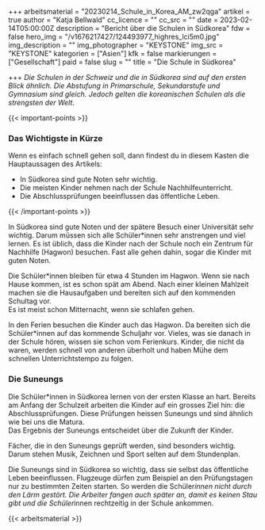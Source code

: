+++
arbeitsmaterial = "20230214_Schule_in_Korea_AM_zw2qga"
artikel = true
author = "Katja Bellwald"
cc_licence = ""
cc_src = ""
date = 2023-02-14T05:00:00Z
description = "Bericht über die Schulen in Südkorea"
fdw = false
hero_img = "/v1676217427/124493977_highres_lci5m0.jpg"
img_description = ""
img_photographer = "KEYSTONE"
img_src = "KEYSTONE"
kategorien = ["Asien"]
kfk = false
markierungen = ["Gesellschaft"]
paid = false
slug = ""
title = "Die Schule in Südkorea"

+++
_Die Schulen in der Schweiz und die in Südkorea sind auf den ersten Blick ähnlich. Die Abstufung in Primarschule, Sekundarstufe und Gymnasium sind gleich. Jedoch gelten die koreanischen Schulen als die strengsten der Welt._

{{< important-points >}} <h3>Das Wichtigste in Kürze</h3>

<p>Wenn es einfach schnell gehen soll, dann findest du in diesem Kasten die Hauptaussagen des Artikels:</p>

<ul>

<li>In Südkorea sind gute Noten sehr wichtig.</li>

<li>Die meisten Kinder nehmen nach der Schule Nachhilfeunterricht.</li>

<li>Die Abschlussprüfungen beeinflussen das öffentliche Leben.</li>

</ul> {{< /important-points >}}

In Südkorea sind gute Noten und der spätere Besuch einer Universität sehr wichtig. Darum müssen sich alle Schüler*innen sehr anstrengen und viel lernen. Es ist üblich, dass die Kinder nach der Schule noch ein Zentrum für Nachhilfe (Hagwon) besuchen. Fast alle gehen dahin, sogar die Kinder mit guten Noten.

Die Schüler*innen bleiben für etwa 4 Stunden im Hagwon. Wenn sie nach Hause kommen, ist es schon spät am Abend. Nach einer kleinen Mahlzeit machen sie die Hausaufgaben und bereiten sich auf den kommenden Schultag vor.  
Es ist meist schon Mitternacht, wenn sie schlafen gehen.

In den Ferien besuchen die Kinder auch das Hagwon. Da bereiten sich die Schüler*innen auf das kommende Schuljahr vor. Vieles, was sie danach in der Schule hören, wissen sie schon vom Ferienkurs. Kinder, die nicht da waren, werden schnell von anderen überholt und haben Mühe dem schnellen Unterrichtstempo zu folgen.

### Die Suneungs

Die Schüler*innen in Südkorea lernen von der ersten Klasse an hart. Bereits am Anfang der Schulzeit arbeiten die Kinder auf ein grosses Ziel hin: die Abschlussprüfungen. Diese Prüfungen heissen Suneungs und sind ähnlich wie bei uns die Matura.   
Das Ergebnis der Suneungs entscheidet über die Zukunft der Kinder.

Fächer, die in den Suneungs geprüft werden, sind besonders wichtig. Darum stehen Musik, Zeichnen und Sport selten auf dem Stundenplan.

Die Suneungs sind in Südkorea so wichtig, dass sie selbst das öffentliche Leben beeinflussen. Flugzeuge dürfen zum Beispiel an den Prüfungstagen nur zu bestimmten Zeiten starten. So werden die Schüler*innen nicht durch den Lärm gestört. Die Arbeiter fangen auch später an, damit es keinen Stau gibt und die Schüler*innen rechtzeitig in der Schule ankommen.

  


 {{< arbeitsmaterial >}} 